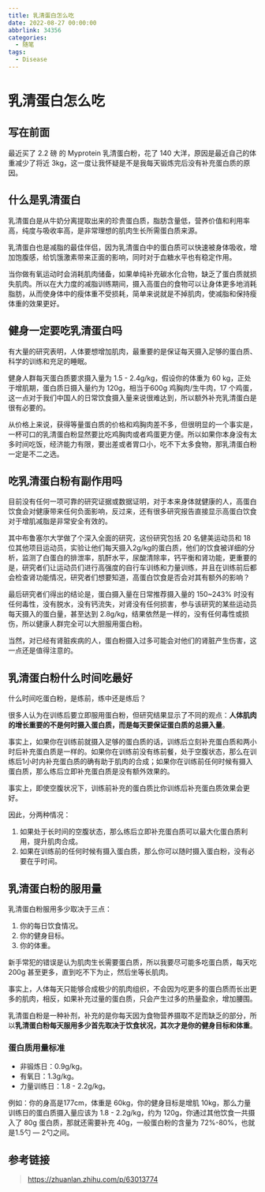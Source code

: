 ```yaml
---
title: 乳清蛋白怎么吃
date: 2022-08-27 00:00:00
abbrlink: 34356
categories:
  - 随笔
tags:
  - Disease
---
```


# 乳清蛋白怎么吃

## 写在前面

最近买了 2.2 磅 的 Myprotein 乳清蛋白粉，花了 140 大洋，原因是最近自己的体重减少了将近 3kg，这一度让我怀疑是不是我每天锻炼完后没有补充蛋白质的原因。

## 什么是乳清蛋白

乳清蛋白是从牛奶分离提取出来的珍贵蛋白质，脂肪含量低，营养价值和利用率高，纯度与吸收率高，是非常理想的肌肉生长所需蛋白质来源。

乳清蛋白也是减脂的最佳伴侣，因为乳清蛋白中的蛋白质可以快速被身体吸收，增加饱腹感，给饥饿激素带来正面的影响，同时对于血糖水平也有稳定作用。

当你做有氧运动时会消耗肌肉储备，如果单纯补充碳水化合物，缺乏了蛋白质就损失肌肉。所以在大力度的减脂训练期间，摄入高蛋白的食物可以让身体更多地消耗脂肪，从而使身体中的瘦体重不受损耗，简单来说就是不掉肌肉，使减脂和保持瘦体重的效果更好。

## 健身一定要吃乳清蛋白吗

有大量的研究表明，人体要想增加肌肉，最重要的是保证每天摄入足够的蛋白质、科学的训练和充足的睡眠。

健身人群每天蛋白质要求摄入量为 1.5 - 2.4g/kg，假设你的体重为 60 kg，正处于增肌期，蛋白质日摄入量约为 120g，相当于600g 鸡胸肉/生牛肉，17 个鸡蛋，这一点对于我们中国人的日常饮食摄入量来说很难达到，所以额外补充乳清蛋白是很有必要的。

从价格上来说，获得等量蛋白质的价格和鸡胸肉差不多，但很明显的一个事实是，一杯可口的乳清蛋白粉显然要比吃鸡胸肉或者鸡蛋更方便。所以如果你本身没有太多时间吃饭，经济能力有限，要出差或者胃口小，吃不下太多食物，那乳清蛋白粉一定是不二之选。

## 吃乳清蛋白粉有副作用吗

目前没有任何一项可靠的研究证据或数据证明，对于本来身体就健康的人，高蛋白饮食会对健康带来任何负面影响，反过来，还有很多研究报告直接显示高蛋白饮食对于增肌减脂是非常安全有效的。

其中布鲁塞尔大学做了个深入全面的研究，这份研究包括 20 名健美运动员和 18 位其他项目运动员，实验让他们每天摄入2g/kg的蛋白质，他们的饮食被详细的分析，监测了白蛋白的排泄率，肌酐水平，尿酸清除率，钙平衡和肾功能，更重要的是，研究者们让运动员们进行高强度的自行车训练和力量训练，并且在训练前后都会检查肾功能情况，研究者们想要知道，高蛋白饮食是否会对其有额外的影响？

最后研究者们得出的结论是，蛋白摄入量在日常推荐摄入量的 150~243% 时没有任何毒性，没有脱水，没有钙流失，对肾没有任何损害，参与该研究的某些运动员每天摄入的蛋白量，甚至达到 2.8g/kg，结果依然是一样的，没有任何毒性或损伤，所以健康人群完全可以大胆服用蛋白粉。

当然，对已经有肾脏疾病的人，蛋白粉摄入过多可能会对他们的肾脏产生伤害，这一点还是值得注意的。

## 乳清蛋白粉什么时间吃最好

什么时间吃蛋白粉，是练前，练中还是练后？

很多人认为在训练后要立即服用蛋白粉，但研究结果显示了不同的观点：**人体肌肉的增长重要的不是何时摄入蛋白质，而是每天要保证蛋白质的总摄入量**。

事实上，如果你在训练前就摄入足够的蛋白质的话，训练后立刻补充蛋白质和两小时后补充蛋白质是一样的。如果你在训练前没有练前餐，处于空腹状态，那么在训练后1小时内补充蛋白质的确有助于肌肉的合成；如果你在训练前任何时候有摄入蛋白质，那么练后立即补充蛋白质是没有额外效果的。

事实上，即使空腹状况下，训练前补充的蛋白质比你训练后补充蛋白质效果会更好。

因此，分两种情况：

1. 如果处于长时间的空腹状态，那么练后立即补充蛋白质可以最大化蛋白质利用，提升肌肉合成。
2. 如果在训练前的任何时候有摄入蛋白质，那么你可以随时摄入蛋白粉，没有必要在乎时间。

## 乳清蛋白粉的服用量

 乳清蛋白粉服用多少取决于三点：

1. 你的每日饮食情况。
2. 你的健身目标。
3. 你的体重。

新手常犯的错误是认为肌肉生长需要蛋白质，所以我要尽可能多吃蛋白质，每天吃 200g 甚至更多，直到吃不下为止，然后坐等长肌肉。

事实上，人体每天只能够合成极少的肌肉组织，不会因为吃更多的蛋白质而长出更多的肌肉，相反，如果补充过量的蛋白质，只会产生过多的热量盈余，增加腰围。

乳清蛋白粉是一种补剂，补充的是你每天因为食物营养摄取不足而缺乏的部分，所以**乳清蛋白粉每天服用多少首先取决于饮食状况，其次才是你的健身目标和体重**。

### 蛋白质用量标准

- 非锻炼日：0.9g/kg。
- 有氧日：1.3g/kg。
- 力量训练日：1.8 - 2.2g/kg。

例如：你的身高是177cm，体重是 60kg，你的健身目标是增肌 10kg，那么力量训练日的蛋白质摄入量应该为 1.8 - 2.2g/kg，约为 120g，你通过其他饮食一共摄入了 80g 蛋白质，那就还需要补充 40g，一般蛋白粉的含量为 72%-80%，也就是1.5勺 — 2勺之间。

## 参考链接

> https://zhuanlan.zhihu.com/p/63013774